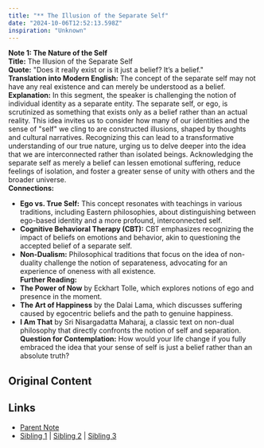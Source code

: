 ```yaml
---
title: "** The Illusion of the Separate Self"
date: "2024-10-06T12:52:13.598Z"
inspiration: "Unknown"
---
```


  
**Note 1: The Nature of the Self**  
**Title:** The Illusion of the Separate Self  
**Quote:** "Does it really exist or is it just a belief? It’s a belief."  
**Translation into Modern English:** The concept of the separate self may not have any real existence and can merely be understood as a belief.  
**Explanation:** In this segment, the speaker is challenging the notion of individual identity as a separate entity. The separate self, or ego, is scrutinized as something that exists only as a belief rather than an actual reality. This idea invites us to consider how many of our identities and the sense of "self" we cling to are constructed illusions, shaped by thoughts and cultural narratives. Recognizing this can lead to a transformative understanding of our true nature, urging us to delve deeper into the idea that we are interconnected rather than isolated beings. Acknowledging the separate self as merely a belief can lessen emotional suffering, reduce feelings of isolation, and foster a greater sense of unity with others and the broader universe.  
**Connections:**  
- **Ego vs. True Self:** This concept resonates with teachings in various traditions, including Eastern philosophies, about distinguishing between ego-based identity and a more profound, interconnected self.
- **Cognitive Behavioral Therapy (CBT):** CBT emphasizes recognizing the impact of beliefs on emotions and behavior, akin to questioning the accepted belief of a separate self.
- **Non-Dualism:** Philosophical traditions that focus on the idea of non-duality challenge the notion of separateness, advocating for an experience of oneness with all existence.  
**Further Reading:**  
- **The Power of Now** by Eckhart Tolle, which explores notions of ego and presence in the moment.  
- **The Art of Happiness** by the Dalai Lama, which discusses suffering caused by egocentric beliefs and the path to genuine happiness.  
- **I Am That** by Sri Nisargadatta Maharaj, a classic text on non-dual philosophy that directly confronts the notion of self and separation.  
**Question for Contemplation:** How would your life change if you fully embraced the idea that your sense of self is just a belief rather than an absolute truth?  



## Original Content



## Links

- [Parent Note](/parent-note.md)
- [Sibling 1](/zettel1.md) | [Sibling 2](/zettel2.md) | [Sibling 3](/zettel3.md)
